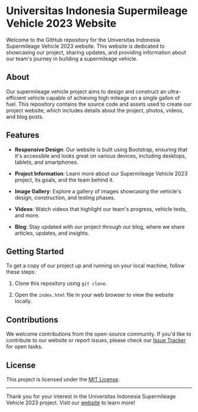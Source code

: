# Universitas Indonesia Supermileage Vehicle 2023 Website

Welcome to the GitHub repository for the Universitas Indonesia Supermileage Vehicle 2023 website. This website is dedicated to showcasing our project, sharing updates, and providing information about our team's journey in building a supermileage vehicle.

## About

Our supermileage vehicle project aims to design and construct an ultra-efficient vehicle capable of achieving high mileage on a single gallon of fuel. This repository contains the source code and assets used to create our project website, which includes details about the project, photos, videos, and blog posts.

## Features

- **Responsive Design**: Our website is built using Bootstrap, ensuring that it's accessible and looks great on various devices, including desktops, tablets, and smartphones.

- **Project Information**: Learn more about our Supermileage Vehicle 2023 project, its goals, and the team behind it.

- **Image Gallery**: Explore a gallery of images showcasing the vehicle's design, construction, and testing phases.

- **Videos**: Watch videos that highlight our team's progress, vehicle tests, and more.

- **Blog**: Stay updated with our project through our blog, where we share articles, updates, and insights.

## Getting Started

To get a copy of our project up and running on your local machine, follow these steps:

1. Clone this repository using `git clone`.

2. Open the `index.html` file in your web browser to view the website locally.

## Contributions

We welcome contributions from the open-source community. If you'd like to contribute to our website or report issues, please check our [Issue Tracker](link-to-issue-tracker) for open tasks.

## License

This project is licensed under the [MIT License](LICENSE).

---

Thank you for your interest in the Universitas Indonesia Supermileage Vehicle 2023 project. Visit our [website](https://chronomustard.github.io/uismv2023/) to learn more!
